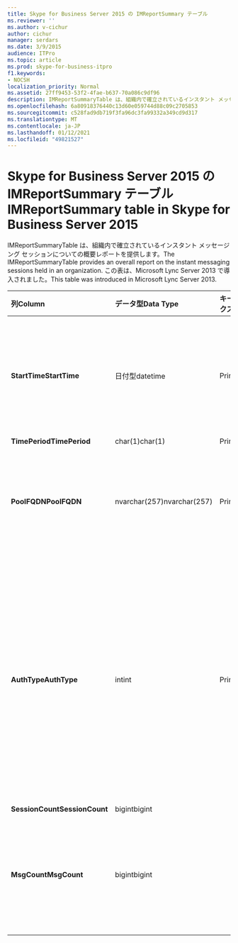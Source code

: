 ```yaml
---
title: Skype for Business Server 2015 の IMReportSummary テーブル
ms.reviewer: ''
ms.author: v-cichur
author: cichur
manager: serdars
ms.date: 3/9/2015
audience: ITPro
ms.topic: article
ms.prod: skype-for-business-itpro
f1.keywords:
- NOCSH
localization_priority: Normal
ms.assetid: 27ff9453-53f2-4fae-b637-70a086c9df96
description: IMReportSummaryTable は、組織内で確立されているインスタント メッセージング セッションについての概要レポートを提供します。 この表は、Microsoft Lync Server 2013 で導入されました。
ms.openlocfilehash: 6a80918376440c13d60e059744d88c09c2705853
ms.sourcegitcommit: c528fad9db719f3fa96dc3fa99332a349cd9d317
ms.translationtype: MT
ms.contentlocale: ja-JP
ms.lasthandoff: 01/12/2021
ms.locfileid: "49821527"
---
```

# <a name="imreportsummary-table-in-skype-for-business-server-2015"></a><span data-ttu-id="26f40-104">Skype for Business Server 2015 の IMReportSummary テーブル</span><span class="sxs-lookup"><span data-stu-id="26f40-104">IMReportSummary table in Skype for Business Server 2015</span></span>
 
<span data-ttu-id="26f40-105">IMReportSummaryTable は、組織内で確立されているインスタント メッセージング セッションについての概要レポートを提供します。</span><span class="sxs-lookup"><span data-stu-id="26f40-105">The IMReportSummaryTable provides an overall report on the instant messaging sessions held in an organization.</span></span> <span data-ttu-id="26f40-106">この表は、Microsoft Lync Server 2013 で導入されました。</span><span class="sxs-lookup"><span data-stu-id="26f40-106">This table was introduced in Microsoft Lync Server 2013.</span></span>
  
|<span data-ttu-id="26f40-107">**列**</span><span class="sxs-lookup"><span data-stu-id="26f40-107">**Column**</span></span>|<span data-ttu-id="26f40-108">**データ型**</span><span class="sxs-lookup"><span data-stu-id="26f40-108">**Data Type**</span></span>|<span data-ttu-id="26f40-109">**キー/インデックス**</span><span class="sxs-lookup"><span data-stu-id="26f40-109">**Key/Index**</span></span>|<span data-ttu-id="26f40-110">**詳細**</span><span class="sxs-lookup"><span data-stu-id="26f40-110">**Details**</span></span>|
|:-----|:-----|:-----|:-----|
|<span data-ttu-id="26f40-111">**StartTime**</span><span class="sxs-lookup"><span data-stu-id="26f40-111">**StartTime**</span></span> <br/> |<span data-ttu-id="26f40-112">日付型</span><span class="sxs-lookup"><span data-stu-id="26f40-112">datetime</span></span>  <br/> |<span data-ttu-id="26f40-113">Primary</span><span class="sxs-lookup"><span data-stu-id="26f40-113">Primary</span></span>  <br/> |<span data-ttu-id="26f40-114">インスタント メッセージング セッションが開始された日時。</span><span class="sxs-lookup"><span data-stu-id="26f40-114">Date and time that the instant messaging session began.</span></span>  <br/> |
|<span data-ttu-id="26f40-115">**TimePeriod**</span><span class="sxs-lookup"><span data-stu-id="26f40-115">**TimePeriod**</span></span> <br/> |<span data-ttu-id="26f40-116">char(1)</span><span class="sxs-lookup"><span data-stu-id="26f40-116">char(1)</span></span>  <br/> |<span data-ttu-id="26f40-117">Primary</span><span class="sxs-lookup"><span data-stu-id="26f40-117">Primary</span></span>  <br/> ||
|<span data-ttu-id="26f40-118">**PoolFQDN**</span><span class="sxs-lookup"><span data-stu-id="26f40-118">**PoolFQDN**</span></span> <br/> |<span data-ttu-id="26f40-119">nvarchar(257)</span><span class="sxs-lookup"><span data-stu-id="26f40-119">nvarchar(257)</span></span>  <br/> |<span data-ttu-id="26f40-120">Primary</span><span class="sxs-lookup"><span data-stu-id="26f40-120">Primary</span></span>  <br/> |<span data-ttu-id="26f40-121">セッションをホストするプールの完全修飾ドメイン名。</span><span class="sxs-lookup"><span data-stu-id="26f40-121">Fully qualified domain name of the pool hosting the session.</span></span>  <br/> |
|<span data-ttu-id="26f40-122">**AuthType**</span><span class="sxs-lookup"><span data-stu-id="26f40-122">**AuthType**</span></span> <br/> |<span data-ttu-id="26f40-123">int</span><span class="sxs-lookup"><span data-stu-id="26f40-123">int</span></span>  <br/> |<span data-ttu-id="26f40-124">Primary</span><span class="sxs-lookup"><span data-stu-id="26f40-124">Primary</span></span>  <br/> |<span data-ttu-id="26f40-125">通話の優先度 (緊急、非緊急など)。</span><span class="sxs-lookup"><span data-stu-id="26f40-125">Priority (for example, urgent or non-urgent) of the call.</span></span> <span data-ttu-id="26f40-126">優先度情報は [、Skype for Business Server 2015 の CallPriorities テーブルに格納されます](callpriorities.md)。</span><span class="sxs-lookup"><span data-stu-id="26f40-126">Priority information is stored in the [CallPriorities table in Skype for Business Server 2015](callpriorities.md).</span></span>  <br/> |
|<span data-ttu-id="26f40-127">**SessionCount**</span><span class="sxs-lookup"><span data-stu-id="26f40-127">**SessionCount**</span></span> <br/> |<span data-ttu-id="26f40-128">bigint</span><span class="sxs-lookup"><span data-stu-id="26f40-128">bigint</span></span>  <br/> |||
|<span data-ttu-id="26f40-129">**MsgCount**</span><span class="sxs-lookup"><span data-stu-id="26f40-129">**MsgCount**</span></span> <br/> |<span data-ttu-id="26f40-130">bigint</span><span class="sxs-lookup"><span data-stu-id="26f40-130">bigint</span></span>  <br/> ||<span data-ttu-id="26f40-131">セッション中に交換されたインスタント メッセージの合計数。</span><span class="sxs-lookup"><span data-stu-id="26f40-131">Total number of instant messages exchanged during the session.</span></span>  <br/> |
   

